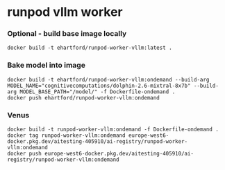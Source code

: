 # runpod vllm worker


### Optional - build base image locally
```shell
docker build -t ehartford/runpod-worker-vllm:latest .
```

### Bake model into image

```shell
docker build -t ehartford/runpod-worker-vllm:ondemand --build-arg MODEL_NAME="cognitivecomputations/dolphin-2.6-mixtral-8x7b" --build-arg MODEL_BASE_PATH="/model/" -f Dockerfile-ondemand .
docker push ehartford/runpod-worker-vllm:ondemand
```
### Venus

```
docker build -t runpod-worker-vllm:ondemand -f Dockerfile-ondemand .
docker tag runpod-worker-vllm:ondemand europe-west6-docker.pkg.dev/aitesting-405910/ai-registry/runpod-worker-vllm:ondemand
docker push europe-west6-docker.pkg.dev/aitesting-405910/ai-registry/runpod-worker-vllm:ondemand
```
